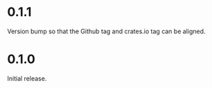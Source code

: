 # 0.1.1

Version bump so that the Github tag and crates.io tag can be aligned.

# 0.1.0

Initial release.
